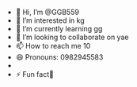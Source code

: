 - 👋 Hi, I’m @GGB559
- 👀 I’m interested in kg
- 🌱 I’m currently learning gg
- 💞️ I’m looking to collaborate on yae
- 📫 How to reach me 10
- 😄 Pronouns: 0982945583
- 
- ⚡ Fun fact💯

<!---
GGB559/GGB559 is a ✨ special ✨ repository because its `README.md` (this file) appears on your GitHub profile.
You can click the Preview link to take a look at your changes.
--->
